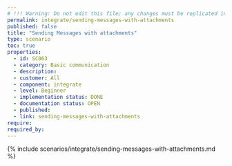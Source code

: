 ```yaml
---
# !!! Warning: Do not edit this file; any changes must be replicated in Excel !!!
permalink: integrate/sending-messages-with-attachments
published: false
title: "Sending Messages with attachments"
type: scenario
toc: true
properties:
  - id: SC063
  - category: Basic communication
  - description:
  - customer: All
  - component: integrate
  - level: Beginner
  - implementation status: DONE
  - documentation status: OPEN
  - published:
  - link: sending-messages-with-attachments
require:
required_by:
---
```


{% include scenarios/integrate/sending-messages-with-attachments.md %}
